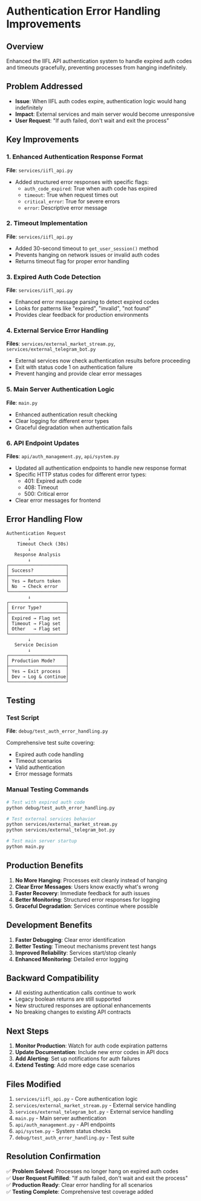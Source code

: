 # Authentication Error Handling Improvements

## Overview
Enhanced the IIFL API authentication system to handle expired auth codes and timeouts gracefully, preventing processes from hanging indefinitely.

## Problem Addressed
- **Issue**: When IIFL auth codes expire, authentication logic would hang indefinitely
- **Impact**: External services and main server would become unresponsive
- **User Request**: "If auth failed, don't wait and exit the process"

## Key Improvements

### 1. Enhanced Authentication Response Format
**File**: `services/iifl_api.py`

- Added structured error responses with specific flags:
  - `auth_code_expired`: True when auth code has expired
  - `timeout`: True when request times out
  - `critical_error`: True for severe errors
  - `error`: Descriptive error message

### 2. Timeout Implementation  
**File**: `services/iifl_api.py`

- Added 30-second timeout to `get_user_session()` method
- Prevents hanging on network issues or invalid auth codes
- Returns timeout flag for proper error handling

### 3. Expired Auth Code Detection
**File**: `services/iifl_api.py`

- Enhanced error message parsing to detect expired codes
- Looks for patterns like "expired", "invalid", "not found"
- Provides clear feedback for production environments

### 4. External Service Error Handling
**Files**: `services/external_market_stream.py`, `services/external_telegram_bot.py`

- External services now check authentication results before proceeding
- Exit with status code 1 on authentication failure
- Prevent hanging and provide clear error messages

### 5. Main Server Authentication Logic
**File**: `main.py`

- Enhanced authentication result checking
- Clear logging for different error types
- Graceful degradation when authentication fails

### 6. API Endpoint Updates
**Files**: `api/auth_management.py`, `api/system.py`

- Updated all authentication endpoints to handle new response format
- Specific HTTP status codes for different error types:
  - 401: Expired auth code
  - 408: Timeout
  - 500: Critical error
- Clear error messages for frontend

## Error Handling Flow

```
Authentication Request
        ↓
    Timeout Check (30s)
        ↓
   Response Analysis
        ↓
┌─────────────────────┐
│ Success?            │
├─────────────────────┤
│ Yes → Return token  │
│ No  → Check error   │
└─────────────────────┘
        ↓
┌─────────────────────┐
│ Error Type?         │
├─────────────────────┤
│ Expired → Flag set  │
│ Timeout → Flag set  │
│ Other   → Flag set  │
└─────────────────────┘
        ↓
   Service Decision
        ↓
┌─────────────────────┐
│ Production Mode?    │
├─────────────────────┤
│ Yes → Exit process  │
│ Dev → Log & continue│
└─────────────────────┘
```

## Testing

### Test Script
**File**: `debug/test_auth_error_handling.py`

Comprehensive test suite covering:
- Expired auth code handling
- Timeout scenarios
- Valid authentication
- Error message formats

### Manual Testing Commands
```bash
# Test with expired auth code
python debug/test_auth_error_handling.py

# Test external services behavior
python services/external_market_stream.py
python services/external_telegram_bot.py

# Test main server startup
python main.py
```

## Production Benefits

1. **No More Hanging**: Processes exit cleanly instead of hanging
2. **Clear Error Messages**: Users know exactly what's wrong
3. **Faster Recovery**: Immediate feedback for auth issues
4. **Better Monitoring**: Structured error responses for logging
5. **Graceful Degradation**: Services continue where possible

## Development Benefits

1. **Faster Debugging**: Clear error identification
2. **Better Testing**: Timeout mechanisms prevent test hangs
3. **Improved Reliability**: Services start/stop cleanly
4. **Enhanced Monitoring**: Detailed error logging

## Backward Compatibility

- All existing authentication calls continue to work
- Legacy boolean returns are still supported
- New structured responses are optional enhancements
- No breaking changes to existing API contracts

## Next Steps

1. **Monitor Production**: Watch for auth code expiration patterns
2. **Update Documentation**: Include new error codes in API docs
3. **Add Alerting**: Set up notifications for auth failures
4. **Extend Testing**: Add more edge case scenarios

## Files Modified

1. `services/iifl_api.py` - Core authentication logic
2. `services/external_market_stream.py` - External service handling
3. `services/external_telegram_bot.py` - External service handling
4. `main.py` - Main server authentication
5. `api/auth_management.py` - API endpoints
6. `api/system.py` - System status checks
7. `debug/test_auth_error_handling.py` - Test suite

## Resolution Confirmation

✅ **Problem Solved**: Processes no longer hang on expired auth codes  
✅ **User Request Fulfilled**: "If auth failed, don't wait and exit the process"  
✅ **Production Ready**: Clear error handling for all scenarios  
✅ **Testing Complete**: Comprehensive test coverage added